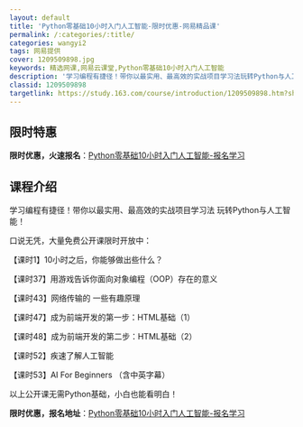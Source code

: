 ```yaml
---
layout: default
title: 'Python零基础10小时入门人工智能-限时优惠-网易精品课'
permalink: /:categories/:title/
categories: wangyi2
tags: 网易提供
cover: 1209509898.jpg
keywords: 精选网课,网易云课堂,Python零基础10小时入门人工智能
description: '学习编程有捷径！带你以最实用、最高效的实战项目学习法玩转Python与人工智能！口说无凭，大量免费公开课限时开放中：【课'
classid: 1209509898
targetlink: https://study.163.com/course/introduction/1209509898.htm?share=1&shareId=1025206652&utm_campaign=share&utm_medium=iphoneShare&utm_source=&utm_u=1025206652
---
```


## 限时特惠

**限时优惠，火速报名**：[Python零基础10小时入门人工智能-报名学习](https://study.163.com/course/introduction/1209509898.htm?share=1&shareId=1025206652&utm_campaign=share&utm_medium=iphoneShare&utm_source=&utm_u=1025206652)

## 课程介绍

学习编程有捷径！带你以最实用、最高效的实战项目学习法 玩转Python与人工智能！



口说无凭，大量免费公开课限时开放中：

【课时1】10小时之后，你能够做出些什么？

【课时37】用游戏告诉你面向对象编程（OOP）存在的意义

【课时43】网络传输的 一些有趣原理

【课时47】成为前端开发的第一步：HTML基础（1）

【课时48】成为前端开发的第二步：HTML基础（2）

【课时52】疾速了解人工智能

【课时53】AI For Beginners （含中英字幕）

以上公开课无需Python基础，小白也能看明白！

**限时优惠，报名地址**：[Python零基础10小时入门人工智能-报名学习](https://study.163.com/course/introduction/1209509898.htm?share=1&shareId=1025206652&utm_campaign=share&utm_medium=iphoneShare&utm_source=&utm_u=1025206652)

